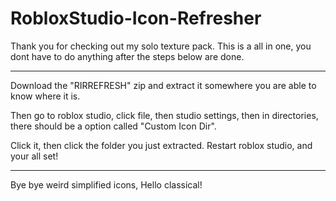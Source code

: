 # RobloxStudio-Icon-Refresher
Thank you for checking out my solo texture pack. This is a all in one, you dont have to do anything after the steps below are done.

------------------------------------------------------------------------

Download the "RIRREFRESH" zip and extract it somewhere you are able to know where it is.

Then go to roblox studio, click file, then studio settings, then in directories, there should be a option called "Custom Icon Dir".

Click it, then click the folder you just extracted. Restart roblox studio, and your all set!

------------------------------------------------------------------------

Bye bye weird simplified icons, Hello classical!
